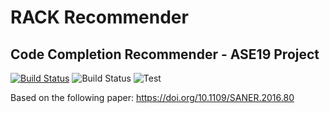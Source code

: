# RACK Recommender
## Code Completion Recommender - ASE19 Project
[![Build Status](https://dev.azure.com/facibal/RACKrec/_apis/build/status/acfaruk.RACKrec?branchName=master)](https://dev.azure.com/facibal/RACKrec/_build/latest?definitionId=1&branchName=master)
![Build Status](https://img.shields.io/azure-devops/build/facibal/327b7a13-3774-4bc6-b10c-73f1025960a4/1/master.svg?style=popout-square)
![Test](https://img.shields.io/azure-devops/tests/facibal/RACKrec/1.svg?style=popout-square)

Based on the following paper: https://doi.org/10.1109/SANER.2016.80
